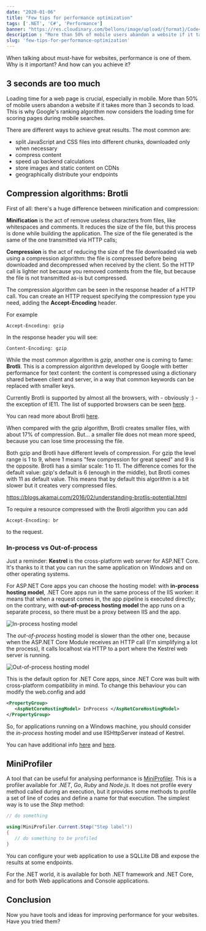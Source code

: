 ```yaml
---
date: "2020-01-06"
title: "Few tips for performance optimization"
tags: ['.NET', 'C#', 'Performance']
banner: "https://res.cloudinary.com/bellons/image/upload/{format}/Code4IT/Covers/performance.jpg"
description : "More than 50% of mobile users abandon a website if it takes more than 3 seconds to load. Here you'll learn few trick to improve your site performance."
slug: 'few-tips-for-performance-optimization'
---
```


When talking about must-have for websites, performance is one of them. Why is it important? And how can you achieve it? 

## 3 seconds are too much
Loading time for a web page is crucial, especially in mobile. More than 50% of mobile users abandon a website if it takes more than 3 seconds to load. This is why Google's ranking algorithm now considers the loading time for scoring pages during mobile searches.

There are different ways to achieve great results. The most common are: 
* split JavaScript and CSS files into different chunks, downloaded only when necessary
* compress content
* speed up backend calculations
* store images and static content on CDNs
* geographically distribute your endpoints


## Compression algorithms: Brotli
First of all: there's a huge difference between minification and compression:

 __Minification__ is the act of remove useless characters from files, like whitespaces and comments. It reduces the size of the file, but this process is done while building the application. The size of the file generated is the same of the one transmitted via HTTP calls;

__Compression__ is the act of reducing the size of the file downloaded via web using a compression algorithm: the file is compressed before being downloaded and decompressed when received by the client. So the HTTP call is lighter not because you removed contents from the file, but because the file is not transmitted as-is but compressed.

The compression algorithm can be seen in the response header of a HTTP call. You can create an HTTP request specifying the compression type you need, adding the __Accept-Encoding__ header. 

For example

```
Accept-Encoding: gzip
```

In the response header you will see: 
```
Content-Encoding: gzip
```

While the most common algorithm is _gzip_, another one is coming to fame: __Brotli__. This is a compression algorithm developed by Google with better performance for text content: the content is compressed using a dictionary shared between client and server, in a way that common keywords can be replaced with smaller keys.

Currently Brotli is supported by almost all the browsers, with - obviously :) - the exception of IE11. The list of supported browsers can be seen [here](https://caniuse.com/#search=brotli).

You can read more about Brotli [here](https://medium.com/oyotech/how-brotli-compression-gave-us-37-latency-improvement-14d41e50fee4).

When compared with the gzip algorithm, Brotli creates smaller files, with about 17% of compression. But... a smaller file does not mean more speed, because you can lose time processing the file.

Both gzip and Brotli have different levels of compression. For gzip the level range is 1 to 9, where 1 means "few compression for great speed" and 9 is the opposite. Brotli has a similar scale: 1 to 11. The difference comes for the default value: gzip's default is 6 (enough in the middle), but Brotli comes with 11 as default value. This means that by default this algorithm is a bit slower but it creates very compressed files.

https://blogs.akamai.com/2016/02/understanding-brotlis-potential.html

To require a resource compressed with the Brotli algorithm you can add
```
Accept-Encoding: br
```
to the request.

### In-process vs Out-of-process

Just a reminder: __Kestrel__ is the cross-platform web server for ASP.NET Core. It's thanks to it that you can run the same application on Windows and on other operating systems. 

For ASP.NET Core apps you can choose the hosting model: with __in-process hosting model__, .NET Core apps run in the same process of the IIS worker: it means that when a request comes in, the app pipeline is executed directly; on the contrary, with __out-of-process hosting model__ the app runs on a separate process, so there must be a proxy between IIS and the app. 

![In-process hosting model](https://res.cloudinary.com/bellons/image/upload/v1566594143/Code4IT/Azure%20bootcamp%20-%20performance/in-process_tvyk8v.jpg)

The _out-of-process_ hosting model is slower than the other one, because when the ASP.NET Core Module receives an HTTP call (I'm simplifying a lot the process), it calls localhost via HTTP to a port where the Kestrel web server is running.

![Out-of-process hosting model](https://res.cloudinary.com/bellons/image/upload/v1566594137/Code4IT/Azure%20bootcamp%20-%20performance/out-of-process_ebw5ul.jpg)


This is the default option for .NET Core apps, since .NET Core was built with cross-platform compatibility in mind. To change this behaviour you can modify the web.config and add

```xml
<PropertyGroup>
   <AspNetCoreHostingModel> InProcess </AspNetCoreHostingModel>
</PropertyGroup>
```

So, for applications running on a Windows machine, you should consider the _in-process_ hosting model and use IISHttpServer instead of Kestrel.

You can have additional info [here](https://docs.microsoft.com/en-us/aspnet/core/host-and-deploy/iis) and [here](https://docs.microsoft.com/en-us/aspnet/core/host-and-deploy/aspnet-core-module).


## MiniProfiler
A tool that can be useful for analysing performance is [MiniProfiler](https://miniprofiler.com/dotnet). This is a profiler available for _.NET_, _Go_, _Ruby_ and _Node.js_. 
It does not profile every method called during an execution, but it provides some methods to profile a set of line of codes and define a name for that execution.
The simplest way is to use the _Step_ method:

```csharp
// do something

using(MiniProfiler.Current.Step("Step label"))
{
   // do something to be profiled
}
```
You can configure your web application to use a SQLLite DB and expose the results at some endpoints.

For the .NET world, it is available for both .NET framework and .NET Core, and for both Web applications and Console applications.

## Conclusion
Now you have tools and ideas for improving performance for your websites. Have you tried them?